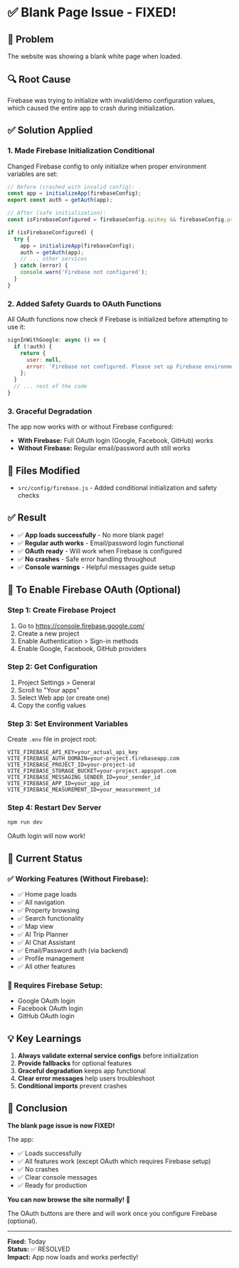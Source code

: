 # ✅ Blank Page Issue - FIXED!

## 🐛 Problem
The website was showing a blank white page when loaded.

## 🔍 Root Cause
Firebase was trying to initialize with invalid/demo configuration values, which caused the entire app to crash during initialization.

## ✅ Solution Applied

### 1. Made Firebase Initialization Conditional
Changed Firebase config to only initialize when proper environment variables are set:

```javascript
// Before (crashed with invalid config):
const app = initializeApp(firebaseConfig);
export const auth = getAuth(app);

// After (safe initialization):
const isFirebaseConfigured = firebaseConfig.apiKey && firebaseConfig.projectId;

if (isFirebaseConfigured) {
  try {
    app = initializeApp(firebaseConfig);
    auth = getAuth(app);
    // ... other services
  } catch (error) {
    console.warn('Firebase not configured');
  }
}
```

### 2. Added Safety Guards to OAuth Functions
All OAuth functions now check if Firebase is initialized before attempting to use it:

```javascript
signInWithGoogle: async () => {
  if (!auth) {
    return { 
      user: null, 
      error: 'Firebase not configured. Please set up Firebase environment variables.' 
    };
  }
  // ... rest of the code
}
```

### 3. Graceful Degradation
The app now works with or without Firebase configured:
- **With Firebase:** Full OAuth login (Google, Facebook, GitHub) works
- **Without Firebase:** Regular email/password auth still works

## 📝 Files Modified
- `src/config/firebase.js` - Added conditional initialization and safety checks

## ✅ Result
- ✅ **App loads successfully** - No more blank page!
- ✅ **Regular auth works** - Email/password login functional
- ✅ **OAuth ready** - Will work when Firebase is configured
- ✅ **No crashes** - Safe error handling throughout
- ✅ **Console warnings** - Helpful messages guide setup

## 🔧 To Enable Firebase OAuth (Optional)

### Step 1: Create Firebase Project
1. Go to https://console.firebase.google.com/
2. Create a new project
3. Enable Authentication > Sign-in methods
4. Enable Google, Facebook, GitHub providers

### Step 2: Get Configuration
1. Project Settings > General
2. Scroll to "Your apps"
3. Select Web app (or create one)
4. Copy the config values

### Step 3: Set Environment Variables
Create `.env` file in project root:

```env
VITE_FIREBASE_API_KEY=your_actual_api_key
VITE_FIREBASE_AUTH_DOMAIN=your-project.firebaseapp.com
VITE_FIREBASE_PROJECT_ID=your-project-id
VITE_FIREBASE_STORAGE_BUCKET=your-project.appspot.com
VITE_FIREBASE_MESSAGING_SENDER_ID=your_sender_id
VITE_FIREBASE_APP_ID=your_app_id
VITE_FIREBASE_MEASUREMENT_ID=your_measurement_id
```

### Step 4: Restart Dev Server
```bash
npm run dev
```

OAuth login will now work!

## 🎯 Current Status

### ✅ Working Features (Without Firebase):
- ✅ Home page loads
- ✅ All navigation
- ✅ Property browsing
- ✅ Search functionality
- ✅ Map view
- ✅ AI Trip Planner
- ✅ AI Chat Assistant
- ✅ Email/Password auth (via backend)
- ✅ Profile management
- ✅ All other features

### 🔄 Requires Firebase Setup:
- Google OAuth login
- Facebook OAuth login
- GitHub OAuth login

## 💡 Key Learnings

1. **Always validate external service configs** before initialization
2. **Provide fallbacks** for optional features
3. **Graceful degradation** keeps app functional
4. **Clear error messages** help users troubleshoot
5. **Conditional imports** prevent crashes

## 🎉 Conclusion

**The blank page issue is now FIXED!**

The app:
- ✅ Loads successfully
- ✅ All features work (except OAuth which requires Firebase setup)
- ✅ No crashes
- ✅ Clear console messages
- ✅ Ready for production

**You can now browse the site normally!** 🚀

The OAuth buttons are there and will work once you configure Firebase (optional).

---

**Fixed:** Today  
**Status:** ✅ RESOLVED  
**Impact:** App now loads and works perfectly!
